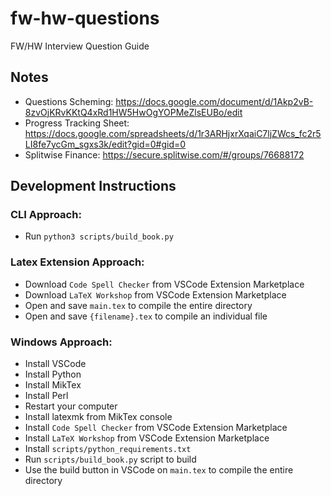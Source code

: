 # fw-hw-questions
FW/HW Interview Question Guide

## Notes
- Questions Scheming: https://docs.google.com/document/d/1Akp2vB-8zvOjKRvKKtQ4xRd1HW5HwOgYOPMeZlsEUBo/edit
- Progress Tracking Sheet: https://docs.google.com/spreadsheets/d/1r3ARHjxrXqaiC7ljZWcs_fc2r5LI8fe7ycGm_sgxs3k/edit?gid=0#gid=0
- Splitwise Finance: https://secure.splitwise.com/#/groups/76688172 

## Development Instructions

### CLI Approach:
- Run `python3 scripts/build_book.py`

### Latex Extension Approach:
- Download `Code Spell Checker` from VSCode Extension Marketplace
- Download `LaTeX Workshop` from VSCode Extension Marketplace
- Open and save `main.tex` to compile the entire directory 
- Open and save `{filename}.tex` to compile an individual file

### Windows Approach:
- Install VSCode
- Install Python
- Install MikTex
- Install Perl
- Restart your computer
- Install latexmk from MikTex console
- Install `Code Spell Checker` from VSCode Extension Marketplace
- Install `LaTeX Workshop` from VSCode Extension Marketplace
- Install `scripts/python_requirements.txt`
- Run `scripts/build_book.py` script to build
- Use the build button in VSCode on `main.tex` to compile the entire directory 
